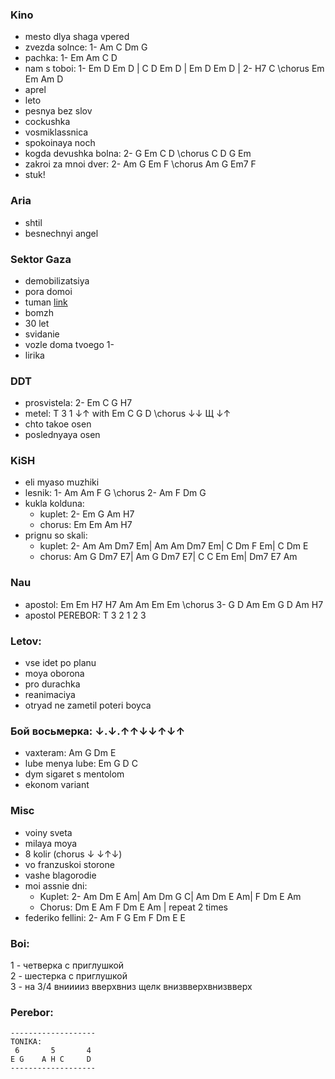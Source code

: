 ### Kino
- mesto dlya shaga vpered
- zvezda solnce: 1- Am C Dm G               
- pachka: 1- Em Am C D            
- nam s toboi: 1- Em D Em D | C D Em D | Em D Em D | 2- H7 C \\chorus Em Em Am D  
- aprel
- leto
- pesnya bez slov
- cockushka
- vosmiklassnica
- spokoinaya noch   
- kogda devushka bolna: 2- G Em C D \\chorus C D G Em  
- zakroi za mnoi dver: 2- Am G Em F \\chorus Am G Em7 F  
- stuk!

### Aria
- shtil
- besnechnyi angel

### Sektor Gaza
- demobilizatsiya
- pora domoi
- tuman [link](https://www.youtube.com/watch?v=pX-3VT1FLz0)
- bomzh
- 30 let
- svidanie
- vozle doma tvoego 1-
- lirika

### DDT             
- prosvistela: 2- Em C G H7  
- metel: T 3 1 ↓↑ with Em C G D \\chorus ↓↓ Щ ↓↑ 
- chto takoe osen
- poslednyaya osen

### KiSH
- eli myaso muzhiki
- lesnik: 1- Am Am F G \\chorus 2- Am F Dm G 
- kukla kolduna:
   - kuplet: 2- Em G Am H7
   - chorus: Em Em Am H7
- prignu so skali:               
     - kuplet: 2- Am Am Dm7 Em| Am Am Dm7 Em| C Dm F Em| C Dm E          
     - chorus: Am G Dm7 E7| Am G Dm7 E7| C C Em Em| Dm7 E7 Am

### Nau
- apostol: Em Em H7 H7 Am Am Em Em \\chorus 3- G D Am Em G D Am H7         
- apostol PEREBOR: T 3 2 1 2 3      

### Letov:     
- vse idet po planu
- moya oborona
- pro durachka
- reanimaciya
- otryad ne zametil poteri boyca

### Бой восьмерка: ↓.↓.↑↑↓↓↑↓↑          
- vaxteram: Am G Dm E             
- lube menya lube: Em G D C                 
- dym sigaret s mentolom   
- ekonom variant
        
### Misc    
- voiny sveta
- milaya moya
-  8 kolir  (chorus ↓ ↓↑↓)
-  vo franzuskoi storone
-  vashe blagorodie
- moi assnie dni:          
   - Kuplet: 2- Am Dm E Am| Am Dm G C| Am Dm E Am| F Dm E Am                  
   - Chorus: Dm E Am F Dm E Am | repeat 2 times            
- federiko fellini: 2- Am F G Em F Dm E E                         



### Boi:     
1 - четверка с приглушкой      
2 - шестерка с приглушкой   
3 - на 3/4 внииииз вверхвниз щелк внизвверхвнизвверх
### Perebor:
```
-------------------
TONIKA:
 6       5       4
E G    A H C     D
-------------------
``` 
